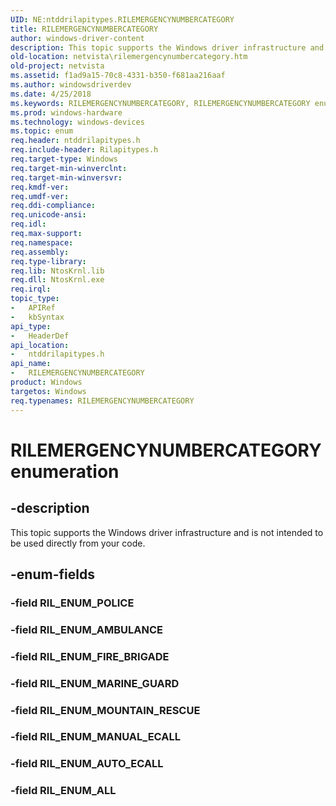 ```yaml
---
UID: NE:ntddrilapitypes.RILEMERGENCYNUMBERCATEGORY
title: RILEMERGENCYNUMBERCATEGORY
author: windows-driver-content
description: This topic supports the Windows driver infrastructure and is not intended to be used directly from your code.
old-location: netvista\rilemergencynumbercategory.htm
old-project: netvista
ms.assetid: f1ad9a15-70c8-4331-b350-f681aa216aaf
ms.author: windowsdriverdev
ms.date: 4/25/2018
ms.keywords: RILEMERGENCYNUMBERCATEGORY, RILEMERGENCYNUMBERCATEGORY enumeration [Network Drivers Starting with Windows Vista], RIL_ENUM_ALL, RIL_ENUM_AMBULANCE, RIL_ENUM_AUTO_ECALL, RIL_ENUM_FIRE_BRIGADE, RIL_ENUM_MANUAL_ECALL, RIL_ENUM_MARINE_GUARD, RIL_ENUM_MOUNTAIN_RESCUE, netvista.rilemergencynumbercategory, ntddrilapitypes/RILEMERGENCYNUMBERCATEGORY, ntddrilapitypes/RIL_ENUM_ALL, ntddrilapitypes/RIL_ENUM_AMBULANCE, ntddrilapitypes/RIL_ENUM_AUTO_ECALL, ntddrilapitypes/RIL_ENUM_FIRE_BRIGADE, ntddrilapitypes/RIL_ENUM_MANUAL_ECALL, ntddrilapitypes/RIL_ENUM_MARINE_GUARD, ntddrilapitypes/RIL_ENUM_MOUNTAIN_RESCUE
ms.prod: windows-hardware
ms.technology: windows-devices
ms.topic: enum
req.header: ntddrilapitypes.h
req.include-header: Rilapitypes.h
req.target-type: Windows
req.target-min-winverclnt: 
req.target-min-winversvr: 
req.kmdf-ver: 
req.umdf-ver: 
req.ddi-compliance: 
req.unicode-ansi: 
req.idl: 
req.max-support: 
req.namespace: 
req.assembly: 
req.type-library: 
req.lib: NtosKrnl.lib
req.dll: NtosKrnl.exe
req.irql: 
topic_type:
-	APIRef
-	kbSyntax
api_type:
-	HeaderDef
api_location:
-	ntddrilapitypes.h
api_name:
-	RILEMERGENCYNUMBERCATEGORY
product: Windows
targetos: Windows
req.typenames: RILEMERGENCYNUMBERCATEGORY
---
```


# RILEMERGENCYNUMBERCATEGORY enumeration


## -description


This topic supports the Windows driver infrastructure and is not intended to be used directly from your code.


## -enum-fields




### -field RIL_ENUM_POLICE


### -field RIL_ENUM_AMBULANCE


### -field RIL_ENUM_FIRE_BRIGADE


### -field RIL_ENUM_MARINE_GUARD


### -field RIL_ENUM_MOUNTAIN_RESCUE


### -field RIL_ENUM_MANUAL_ECALL


### -field RIL_ENUM_AUTO_ECALL


### -field RIL_ENUM_ALL

